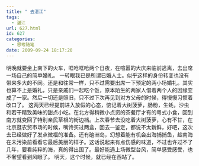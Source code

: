 ```yaml
---
title: " 去湛江"
tags:
  - 湛江
url: 627.html
id: 627
categories:
  - 思考随笔
date: 2009-09-24 18:17:20
---
```


明晚就要坐上南下的火车，哐呛哐呛两个日夜，在喧嚣的大庆来临前逃离，去出席一场自己的简单婚礼。 一转眼我已是所谓已婚人士。似乎这样的身份转变也没有带来多大的不同。还是和往常一样，只不过需要出席一下预定的两小场婚礼。其实也算不上是婚礼，只是亲戚们一起吃个饭，原本陌生的两家人借着两个人的因缘变成了一家。然后一切还是照旧，只不过下次再见到对方父母的时候，得慢慢习惯着改口了。 这两天已经提前进入放假的心态，惦记着大树菠萝，肠粉，生蚝，沙虫和若干精致美味的甜点小吃。在北方得稍微小点资的茶餐厅才有的粤式小食，回到南方就变回了特别亲民草根的街边档。上次春节去没吃着大树菠萝，心有不甘，在北京逛农贸市场的时候，嘴馋买过两盒，回去一鉴定，都说不太新鲜，好吧，这次去已经做好了发点微福的准备。还有硇洲岛，幻想着能有机会出海捕捕鱼，趁南海在未污染前看看它最后美丽的样子。这话说起来有点伤感的味道，不过也许过不了几年，要看纯粹的海，真的得出国了。最好能遇上场微型台风，简单感受感受，也不奢望看到风眼了。 明天，这个时候，就已经在西站了。
